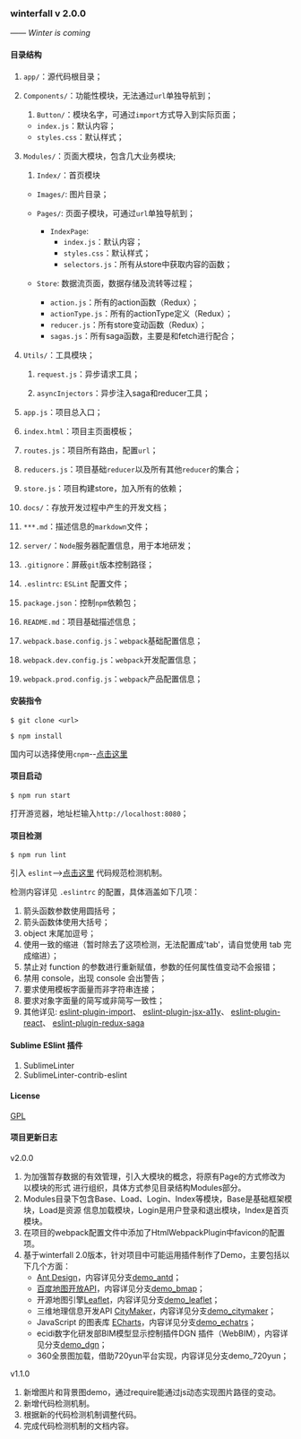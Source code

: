 
### winterfall  v 2.0.0

*—— Winter is coming*

#### 目录结构

1.  `app/`：源代码根目录；

2.  `Components/`：功能性模块，无法通过`url`单独导航到；

    1. `Button/`：模块名字，可通过`import`方式导入到实际页面；

    - `index.js`：默认内容；
    - `styles.css`：默认样式；

3.  `Modules/`：页面大模块，包含几大业务模块;

    1. `Index/`：首页模块

    - `Images/`: 图片目录；

    - `Pages/`: 页面子模块，可通过`url`单独导航到；

         - `IndexPage`:
              - `index.js`：默认内容；
              - `styles.css`：默认样式；
              - `selectors.js`：所有从store中获取内容的函数；

    - `Store`: 数据流页面，数据存储及流转等过程；

         - `action.js`：所有的action函数（Redux）；
         - `actionType.js`：所有的actionType定义（Redux）；
         - `reducer.js`：所有store变动函数（Redux）；
         - `sagas.js`：所有saga函数，主要是和fetch进行配合；

4.  `Utils/`：工具模块；

    1. `request.js`：异步请求工具；

    2. `asyncInjectors`：异步注入saga和reducer工具；

5.  `app.js`：项目总入口；

6.  `index.html`：项目主页面模板；

7.  `routes.js`：项目所有路由，配置`url`；

8.  `reducers.js`：项目基础`reducer`以及所有其他`reducer`的集合；

9.  `store.js`：项目构建store，加入所有的依赖；

10.  `docs/`：存放开发过程中产生的开发文档；

11.  `***.md`：描述信息的`markdown`文件；

12.  `server/`：`Node`服务器配置信息，用于本地研发；

13.  `.gitignore`：屏蔽`git`版本控制路径；

14.  `.eslintrc`: `ESLint` 配置文件；

15.  `package.json`：控制`npm`依赖包；

16.  `README.md`：项目基础描述信息；

17.  `webpack.base.config.js`：`webpack`基础配置信息；

18.  `webpack.dev.config.js`：`webpack`开发配置信息；

19.  `webpack.prod.config.js`：`webpack`产品配置信息；

#### 安装指令

```node
$ git clone <url>
```

```node
$ npm install
```

国内可以选择使用`cnpm`--[点击这里](https://npm.taobao.org/)

#### 项目启动

```node
$ npm run start
```

打开游览器，地址栏输入`http://localhost:8080`；

#### 项目检测

```node
$ npm run lint
```

引入 `eslint`-->[点击这里](http://eslint.cn/docs/rules/) 代码规范检测机制。

检测内容详见 `.eslintrc` 的配置，具体涵盖如下几项：

1. 箭头函数参数使用圆括号；
2. 箭头函数体使用大括号；
3. object 末尾加逗号；
4. 使用一致的缩进（暂时除去了这项检测，无法配置成'tab'，请自觉使用 tab 完成缩进）；
5. 禁止对 function 的参数进行重新赋值，参数的任何属性值变动不会报错；
6. 禁用 console，出现 console 会出警告；
7. 要求使用模板字面量而非字符串连接；
8. 要求对象字面量的简写或非简写一致性；
9. 其他详见:
   [eslint-plugin-import](https://github.com/benmosher/eslint-plugin-import)、
   [eslint-plugin-jsx-a11y](https://github.com/evcohen/eslint-plugin-jsx-a11y)、
   [eslint-plugin-react](https://github.com/yannickcr/eslint-plugin-react)、
   [eslint-plugin-redux-saga](https://github.com/pke/eslint-plugin-redux-saga)

#### Sublime ESlint 插件
1. SublimeLinter
2. SublimeLinter-contrib-eslint

#### License

[GPL](https://tldrlegal.com/license/gnu-general-public-license-v2)


#### 项目更新日志

v2.0.0

1. 为加强暂存数据的有效管理，引入大模块的概念，将原有Page的方式修改为以模块的形式
   进行组织，具体方式参见目录结构Modules部分。
2. Modules目录下包含Base、Load、Login、Index等模块，Base是基础框架模块，Load是资源
   信息加载模块，Login是用户登录和退出模块，Index是首页模块。
3. 在项目的webpack配置文件中添加了HtmlWebpackPlugin中favicon的配置项。
4. 基于winterfall 2.0版本，针对项目中可能运用插件制作了Demo，主要包括以下几个方面：
   - [Ant Design](https://ant.design/index-cn)，内容详见分支[demo_antd](https://github.com/ecidi/winterfall/tree/demo_antd)；
   - [百度地图开放API](http://lbsyun.baidu.com/index.php?title=jspopular)，内容详见分支[demo_bmap](https://github.com/ecidi/winterfall/tree/demo_bmap)；
   - 开源地图引擎[Leaflet](http://leafletjs.com/)，内容详见分支[demo_leaflet](https://github.com/ecidi/winterfall/tree/demo_leaflet)；
   - 三维地理信息开发API [CityMaker](http://www.citymakeronline.com/index.htm)，内容详见分支[demo_citymaker](https://github.com/ecidi/winterfall/tree/demo_citymaker)；
   - JavaScript 的图表库 [ECharts](http://echarts.baidu.com/index.html)，内容详见分支[demo_echatrs](https://github.com/ecidi/winterfall/tree/demo_echatrs)；
   - ecidi数字化研发部BIM模型显示控制插件DGN 插件（WebBIM），内容详见分支[demo_dgn](https://github.com/ecidi/winterfall/tree/demo_dgn)；
   - 360全景图加载，借助720yun平台实现，内容详见分支demo_720yun；

v1.1.0

1. 新增图片和背景图demo，通过require能通过js动态实现图片路径的变动。
2. 新增代码检测机制。
3. 根据新的代码检测机制调整代码。
4. 完成代码检测机制的文档内容。






